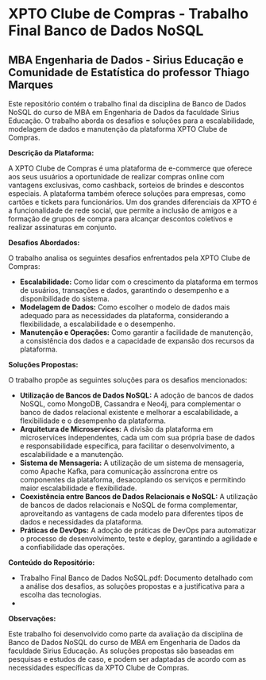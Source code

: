 # XPTO Clube de Compras - Trabalho Final Banco de Dados NoSQL

## MBA Engenharia de Dados - Sirius Educação e Comunidade de Estatística do professor Thiago Marques

Este repositório contém o trabalho final da disciplina de Banco de Dados NoSQL do curso de MBA em Engenharia de Dados da faculdade Sirius Educação. O trabalho aborda os desafios e soluções para a escalabilidade, modelagem de dados e manutenção da plataforma XPTO Clube de Compras.

**Descrição da Plataforma:**

A XPTO Clube de Compras é uma plataforma de e-commerce que oferece aos seus usuários a oportunidade de realizar compras online com vantagens exclusivas, como cashback, sorteios de brindes e descontos especiais. A plataforma também oferece soluções para empresas, como cartões e tickets para funcionários. Um dos grandes diferenciais da XPTO é a funcionalidade de rede social, que permite a inclusão de amigos e a formação de grupos de compra para alcançar descontos coletivos e realizar assinaturas em conjunto.

**Desafios Abordados:**

O trabalho analisa os seguintes desafios enfrentados pela XPTO Clube de Compras:

*   **Escalabilidade:** Como lidar com o crescimento da plataforma em termos de usuários, transações e dados, garantindo o desempenho e a disponibilidade do sistema.
*   **Modelagem de Dados:** Como escolher o modelo de dados mais adequado para as necessidades da plataforma, considerando a flexibilidade, a escalabilidade e o desempenho.
*   **Manutenção e Operações:** Como garantir a facilidade de manutenção, a consistência dos dados e a capacidade de expansão dos recursos da plataforma.

**Soluções Propostas:**

O trabalho propõe as seguintes soluções para os desafios mencionados:

*   **Utilização de Bancos de Dados NoSQL:** A adoção de bancos de dados NoSQL, como MongoDB, Cassandra e Neo4j, para complementar o banco de dados relacional existente e melhorar a escalabilidade, a flexibilidade e o desempenho da plataforma.
*   **Arquitetura de Microservices:** A divisão da plataforma em microservices independentes, cada um com sua própria base de dados e responsabilidade específica, para facilitar o desenvolvimento, a escalabilidade e a manutenção.
*   **Sistema de Mensageria:** A utilização de um sistema de mensageria, como Apache Kafka, para comunicação assíncrona entre os componentes da plataforma, desacoplando os serviços e permitindo maior escalabilidade e flexibilidade.
*   **Coexistência entre Bancos de Dados Relacionais e NoSQL:** A utilização de bancos de dados relacionais e NoSQL de forma complementar, aproveitando as vantagens de cada modelo para diferentes tipos de dados e necessidades da plataforma.
*   **Práticas de DevOps:** A adoção de práticas de DevOps para automatizar o processo de desenvolvimento, teste e deploy, garantindo a agilidade e a confiabilidade das operações.

**Conteúdo do Repositório:**

*   Trabalho Final Banco de Dados NoSQL.pdf: Documento detalhado com a análise dos desafios, as soluções propostas e a justificativa para a escolha das tecnologias.
*   
**Observações:**

Este trabalho foi desenvolvido como parte da avaliação da disciplina de Banco de Dados NoSQL do curso de MBA em Engenharia de Dados da faculdade Sirius Educação. As soluções propostas são baseadas em pesquisas e estudos de caso, e podem ser adaptadas de acordo com as necessidades específicas da XPTO Clube de Compras.
